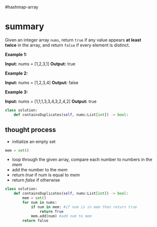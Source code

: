 #hashmap-array 
# summary

Given an integer array `nums`, return `true` if any value appears **at least twice** in the array, and return `false` if every element is distinct.

**Example 1:**

**Input:** nums = [1,2,3,1]
**Output:** true

**Example 2:**

**Input:** nums = [1,2,3,4]
**Output:** false

**Example 3:**

**Input:** nums = [1,1,1,3,3,4,3,2,4,2]
**Output:** true

```python
class solution:
	def containsDuplicates(self, nums:List[int]) -> bool:
```

## thought process

- initialize an empty set
```python
mem = set()
```

- loop through the given array, compare each number to numbers in the *mem*
- add the number to the *mem*
- return *true* if num is equal to *mem*
- return *false* if otherwise

```python
class solution:
	def containsDuplicates(self, nums:List[int]) -> bool:
		mem = set()
		for num in nums: 
			if num in mem: #if num is in mem then return true
				return True
			mem.add(num) #add num to mem
		return false
```
